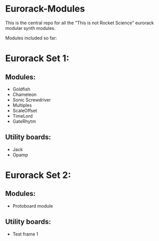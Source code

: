 # Eurorack-Modules

This is the central repo for all the "This is not Rocket Science" eurorack modular synth modules.

Modules included so far:

# Eurorack Set 1:

## Modules:
- Goldfish 
- Chameleon 
- Sonic Screwdriver
- Multiples
- ScaleOffset
- TimeLord
- GateRhytm

## Utility boards:
- Jack
- Opamp

# Eurorack Set 2:

## Modules:
- Protoboard module

## Utility boards:
- Test frame 1

